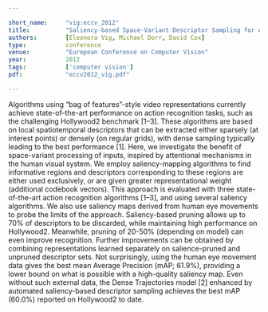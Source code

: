 ```yaml
---

short_name:     "vig:eccv_2012"
title:          "Saliency-based Space-Variant Descriptor Sampling for Action Recognition"
authors:        [Eleonora Vig, Michael Dorr, David Cox]
type:           conference
venue:          "European Conference on Computer Vision"
year:           2012
tags:           ['computer vision']
pdf:            "eccv2012_vig.pdf"

---
```


Algorithms using “bag of features”-style video representations currently achieve state-of-the-art performance on action recognition tasks, such as the challenging Hollywood2 benchmark [1–3]. These algorithms are based on local spatiotemporal descriptors that can be extracted either sparsely (at interest points) or densely (on regular grids), with dense sampling typically leading to the best performance [1]. Here, we investigate the benefit of space-variant processing of inputs, inspired by attentional mechanisms in the human visual system. We employ saliency-mapping algorithms to find informative regions and descriptors corresponding to these regions are either used exclusively, or are given greater representational weight (additional codebook vectors). This approach is evaluated with three state-of-the-art action recognition algorithms [1–3], and using several saliency algorithms. We also use saliency maps derived from human eye movements to probe the limits of the approach. Saliency-based pruning allows up to 70% of descriptors to be discarded, while maintaining high performance on Hollywood2. Meanwhile, pruning of 20-50% (depending on model) can even improve recognition. Further improvements can be obtained by combining representations learned separately on salience-pruned and unpruned descriptor sets. Not surprisingly, using the human eye movement data gives the best mean Average Precision (mAP; 61.9%), providing a lower bound on what is possible with a high-quality saliency map. Even without such external data, the Dense Trajectories model [2] enhanced by automated saliency-based descriptor sampling achieves the best mAP (60.0%) reported on Hollywood2 to date.